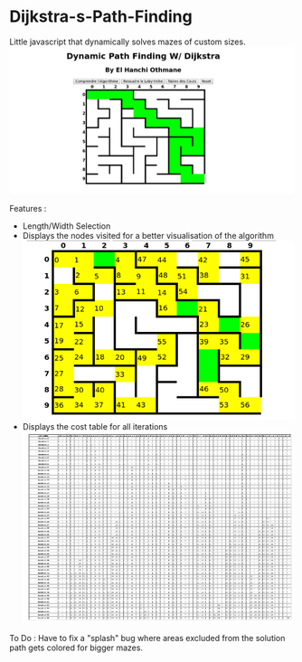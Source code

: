 # Dijkstra-s-Path-Finding

Little javascript that dynamically solves mazes of custom sizes.
![MazeExample](MazeExample.png)

Features : 
- Length/Width Selection
- Displays the nodes visited for a better visualisation of the algorithm
![Logic](Logic.png)
- Displays the cost table for all iterations
![CostTable](CostTable.png)

To Do : Have to fix a "splash" bug where areas excluded from the solution path gets colored for bigger mazes.
